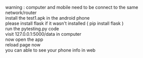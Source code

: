 
warning : computer and mobile need to be connect to the same network/router  <br />
install the test1.apk in the android phone  <br />
please install flask if it wasn't installed ( pip install flask ) <br />
run the pytesting.py code  <br />
visit 127.0.0.1:5000/data in computer   <br />
now open the app  <br />
reload page now   <br />
you can able to see your phone info in web

